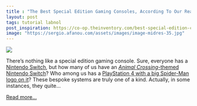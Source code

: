 ```yaml
---
title : "The Best Special Edition Gaming Consoles, According To Our Readers"
layout: post
tags: tutorial labnol
post_inspiration: https://co-op.theinventory.com/best-special-edition-consoles-1846597030
image: "https://sergio.afanou.com/assets/images/image-midres-35.jpg"
---
```


<img src="https://i.kinja-img.com/gawker-media/image/upload/s--HP0j1igP--/c_fit,fl_progressive,q_80,w_636/ognuacockoarpucnjj6n.png" /><p>There’s nothing like a special edition gaming console. Sure, everyone has a <a href="https://rover.ebay.com/rover/1/711-53200-19255-0/1?ff3=4&amp;pub=2480815&amp;toolid=10001&amp;campid=null&amp;mpre=https%3A%2F%2Fwww.ebay.com%2Fe%2F_electronics%2Fnintendo-switch-from-top-sellers&amp;customid=-" target="_blank" rel="noopener noreferrer">Nintendo Switch</a>, but how many of us have an <a href="https://rover.ebay.com/rover/1/711-53200-19255-0/1?ff3=4&amp;pub=2480815&amp;toolid=10001&amp;campid=null&amp;mpre=https%3A%2F%2Fwww.ebay.com%2Fe%2F_electronics%2Fnintendo-switch-from-top-sellers%3F_kwdomcat%3D139971%26_bkw%3Danimal%2Bcrossing%2Bswitch&amp;customid=-" target="_blank" rel="noopener noreferrer"><em>Animal Crossing</em>-themed Nintendo Switch</a>? Who among us has a <a href="https://rover.ebay.com/rover/1/711-53200-19255-0/1?ff3=4&amp;pub=2480815&amp;toolid=10001&amp;campid=null&amp;mpre=https%3A%2F%2Fwww.ebay.com%2Fsch%2Fi.html%3F_from%3DR40%26_trksid%3Dp2334524.m570.l1313%26_nkw%3Dspider%2Bman%2Bps4%2Bconsole%26_sacat%3D0%26LH_TitleDesc%3D0%26_osacat%3D0%26_odkw%3Dspider%2Bman%2Bspecial%2Bedition%2Bps4&amp;customid=-" target="_blank" rel="noopener noreferrer">PlayStation 4 with a big Spider-Man logo on it</a>? These bespoke systems are truly one of a kind. Actually, in some instances, they quite…</p><p><a href="https://co-op.theinventory.com/best-special-edition-consoles-1846597030">Read more...</a></p>